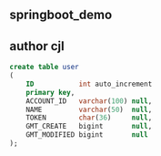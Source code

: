 ## springboot_demo

## author cjl

```sql
create table user
(
    ID           int auto_increment
    primary key,
    ACCOUNT_ID   varchar(100) null,
    NAME         varchar(50)  null,
    TOKEN        char(36)     null,
    GMT_CREATE   bigint       null,
    GMT_MODIFIED bigint       null
);
```

